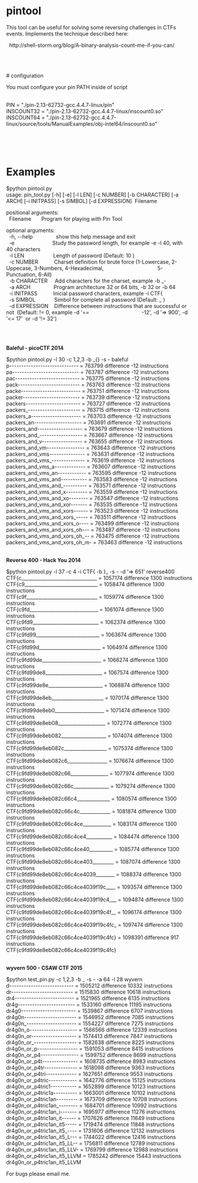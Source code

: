 # pintool

<p>This tool can be useful for solving some reversing challenges in CTFs events. Implements the technique described here:</p>

<p>&nbsp; http://shell-storm.org/blog/A-binary-analysis-count-me-if-you-can/<br />
&nbsp;&nbsp;<br />
&nbsp;&nbsp;<br />
&nbsp;&nbsp;<br />
</p>
# configuration

<p>You must configure your pin PATH inside of script<br /><br />

PIN = "./pin-2.13-62732-gcc.4.4.7-linux/pin"<br />
INSCOUNT32 = "./pin-2.13-62732-gcc.4.4.7-linux/inscount0.so"<br />
INSCOUNT64 = "./pin-2.13-62732-gcc.4.4.7-linux/source/tools/ManualExamples/obj-intel64/inscount0.so"<br /></p>
&nbsp;&nbsp;<br />
&nbsp;&nbsp;<br />
&nbsp;&nbsp;<br />
# Examples

$python pintool.py&nbsp;<br />
usage: pin_tool.py [-h] [-e] [-l LEN] [-c NUMBER] [-b CHARACTER] [-a ARCH]&nbsp;[-i INITPASS] [-s SIMBOL] [-d EXPRESSION]&nbsp; Filename</p>

<p>positional arguments:<br />
&nbsp; Filename &nbsp; &nbsp; &nbsp; Program for playing with Pin Tool</p>

<p>optional arguments:<br />
&nbsp; -h, --help &nbsp; &nbsp; &nbsp; &nbsp; &nbsp; &nbsp; &nbsp; &nbsp;show this help message and exit<br />
&nbsp; -e &nbsp; &nbsp; &nbsp; &nbsp; &nbsp; &nbsp; &nbsp; &nbsp; &nbsp; &nbsp; &nbsp; &nbsp; &nbsp;Study the password length, for example -e -l 40, with 40&nbsp;characters<br />
&nbsp; -l LEN &nbsp; &nbsp; &nbsp; &nbsp; &nbsp; &nbsp; &nbsp; &nbsp; &nbsp; &nbsp;Length of password (Default: 10 )<br />
&nbsp; -c NUMBER &nbsp; &nbsp; &nbsp; &nbsp; &nbsp; Charset definition for brute force (1-Lowercase, 2-Uppecase,&nbsp;3-Numbers, 4-Hexadecimal, &nbsp; &nbsp; &nbsp; &nbsp; &nbsp; &nbsp; &nbsp; &nbsp; &nbsp; &nbsp; &nbsp; &nbsp; &nbsp; &nbsp; &nbsp; &nbsp; &nbsp;&nbsp; &nbsp;5-Punctuation, 6-All)<br />
&nbsp; -b CHARACTER &nbsp; &nbsp; Add characters for the charset, example -b _-<br />
&nbsp; -a ARCH &nbsp; &nbsp; &nbsp; &nbsp; &nbsp; &nbsp; &nbsp; &nbsp;Program architecture 32 or 64 bits, -b 32 or -b 64<br />
&nbsp; -i INITPASS &nbsp; &nbsp; &nbsp; &nbsp; &nbsp; Inicial password characters, example -i CTF{<br />
&nbsp; -s SIMBOL &nbsp; &nbsp; &nbsp; &nbsp; &nbsp; &nbsp; Simbol for complete all password (Default: _ )<br />
&nbsp; -d EXPRESSION &nbsp; &nbsp;Difference between instructions that are successful or not&nbsp;&nbsp;(Default: != 0, example -d &#39;== &nbsp; &nbsp; &nbsp; &nbsp; &nbsp; &nbsp; &nbsp; &nbsp; &nbsp; &nbsp; &nbsp; &nbsp; &nbsp; &nbsp; &nbsp; &nbsp; &nbsp; &nbsp;-12&#39;, -d &#39;=&gt; 900&#39;, -d &#39;&lt;= 17&#39;&nbsp;&nbsp;or -d &#39;!= 32&#39;)<br />
&nbsp;&nbsp;</p>

<p>&nbsp;</p>



<p><strong>Baleful - picoCTF 2014</strong></p>

<p>$python pintool.py -l 30 -c 1,2,3 -b _{} -s - baleful<br />
p----------------------------- = 763799 difference -12 instructions<br />
pa---------------------------- = 763787 difference -12 instructions<br />
pac--------------------------- = 763775 difference -12 instructions<br />
pack-------------------------- = 763763 difference -12 instructions<br />
packe------------------------- = 763751 difference -12 instructions<br />
packer------------------------ = 763739 difference -12 instructions<br />
packers----------------------- = 763727 difference -12 instructions<br />
packers_---------------------- = 763715 difference -12 instructions<br />
packers_a--------------------- = 763703 difference -12 instructions<br />
packers_an-------------------- = 763691 difference -12 instructions<br />
packers_and------------------- = 763679 difference -12 instructions<br />
packers_and_------------------ = 763667 difference -12 instructions<br />
packers_and_v----------------- = 763655 difference -12 instructions<br />
packers_and_vm---------------- = 763643 difference -12 instructions<br />
packers_and_vms--------------- = 763631 difference -12 instructions<br />
packers_and_vms_-------------- = 763619 difference -12 instructions<br />
packers_and_vms_a------------- = 763607 difference -12 instructions<br />
packers_and_vms_an------------ = 763595 difference -12 instructions<br />
packers_and_vms_and----------- = 763583 difference -12 instructions<br />
packers_and_vms_and_---------- = 763571 difference -12 instructions<br />
packers_and_vms_and_x--------- = 763559 difference -12 instructions<br />
packers_and_vms_and_xo-------- = 763547 difference -12 instructions<br />
packers_and_vms_and_xor------- = 763535 difference -12 instructions<br />
packers_and_vms_and_xors------ = 763523 difference -12 instructions<br />
packers_and_vms_and_xors_----- = 763511 difference -12 instructions<br />
packers_and_vms_and_xors_o---- = 763499 difference -12 instructions<br />
packers_and_vms_and_xors_oh--- = 763487 difference -12 instructions<br />
packers_and_vms_and_xors_oh_--&nbsp;= 763475 difference -12 instructions<br />
packers_and_vms_and_xors_oh_m- = 763463 difference -12 instructions</p>

<p><br />
<strong>Reverse 400 - Hack You 2014</strong></p>

<p>$python pintool.py -l 37 -c 4 -i CTF{ -b }_ -s - -d &#39;=&gt; 651&#39; reverse400<br />
CTF{c________________________________ = 1057174 difference 1300 instructions<br />
CTF{c9_______________________________ = 1058474 difference 1300 instructions<br />
CTF{c9f______________________________ = 1059774 difference 1300 instructions<br />
CTF{c9fd_____________________________ = 1061074 difference 1300 instructions<br />
CTF{c9fd9____________________________ = 1062374 difference 1300 instructions<br />
CTF{c9fd99___________________________ = 1063674 difference 1300 instructions<br />
CTF{c9fd99d__________________________ = 1064974 difference 1300 instructions<br />
CTF{c9fd99de_________________________ = 1066274 difference 1300 instructions<br />
CTF{c9fd99de8________________________ = 1067574 difference 1300 instructions<br />
CTF{c9fd99de8e_______________________ = 1068874 difference 1300 instructions<br />
CTF{c9fd99de8eb______________________ = 1070174 difference 1300 instructions<br />
CTF{c9fd99de8eb0_____________________ = 1071474 difference 1300 instructions<br />
CTF{c9fd99de8eb08____________________ = 1072774 difference 1300 instructions<br />
CTF{c9fd99de8eb082___________________ = 1074074 difference 1300 instructions<br />
CTF{c9fd99de8eb082c__________________ = 1075374 difference 1300 instructions<br />
CTF{c9fd99de8eb082c6_________________ = 1076674 difference 1300 instructions<br />
CTF{c9fd99de8eb082c66________________ = 1077974 difference 1300 instructions<br />
CTF{c9fd99de8eb082c66c_______________ = 1079274 difference 1300 instructions<br />
CTF{c9fd99de8eb082c66c4______________ = 1080574 difference 1300 instructions<br />
CTF{c9fd99de8eb082c66c4c_____________ = 1081874 difference 1300 instructions<br />
CTF{c9fd99de8eb082c66c4ce____________ = 1083174 difference 1300 instructions<br />
CTF{c9fd99de8eb082c66c4ce4___________ = 1084474 difference 1300 instructions<br />
CTF{c9fd99de8eb082c66c4ce40__________ = 1085774 difference 1300 instructions<br />
CTF{c9fd99de8eb082c66c4ce403_________ = 1087074 difference 1300 instructions<br />
CTF{c9fd99de8eb082c66c4ce4039________ = 1088374 difference 1300 instructions<br />
CTF{c9fd99de8eb082c66c4ce4039f19c____ = 1093574 difference 1300 instructions<br />
CTF{c9fd99de8eb082c66c4ce4039f19c4___ = 1094874 difference 1300 instructions<br />
CTF{c9fd99de8eb082c66c4ce4039f19c4f__ = 1096174 difference 1300 instructions<br />
CTF{c9fd99de8eb082c66c4ce4039f19c4fc_ = 1097474 difference 1300 instructions<br />
CTF{c9fd99de8eb082c66c4ce4039f19c4fc} = 1098391 difference 917 instructions<br />
CTF{c9fd99de8eb082c66c4ce4039f19c4fc}</p>

<p><br />
<strong>wyvern 500 - CSAW CTF 2015</strong></p>

<p>$python test_pin.py -c 1,2,3 -b _ -s - -a 64 -l 28 wyvern<br />
d--------------------------- = 1505212 difference 10332 instructions<br />
dr-------------------------- = 1515830 difference 10618 instructions<br />
dr4------------------------- = 1521965 difference 6135 instructions<br />
dr4g------------------------ = 1533160 difference 11195 instructions<br />
dr4g0----------------------- = 1539867 difference 6707 instructions<br />
dr4g0n---------------------- = 1546952 difference 7085 instructions<br />
dr4g0n_--------------------- = 1554227 difference 7275 instructions<br />
dr4g0n_o-------------------- = 1566566 difference 12339 instructions<br />
dr4g0n_or------------------- = 1574413 difference 7847 instructions<br />
dr4g0n_or_------------------ = 1582638 difference 8225 instructions<br />
dr4g0n_or_p----------------- = 1591053 difference 8415 instructions<br />
dr4g0n_or_p4---------------- = 1599752 difference 8699 instructions<br />
dr4g0n_or_p4t--------------- = 1608735 difference 8983 instructions<br />
dr4g0n_or_p4tr-------------- = 1618098 difference 9363 instructions<br />
dr4g0n_or_p4tri------------- = 1627651 difference 9553 instructions<br />
dr4g0n_or_p4tric------------ = 1642776 difference 15125 instructions<br />
dr4g0n_or_p4tric1----------- = 1652899 difference 10123 instructions<br />
dr4g0n_or_p4tric1a---------- = 1663001 difference 10102 instructions<br />
dr4g0n_or_p4tric1an--------- = 1673709 difference 10708 instructions<br />
dr4g0n_or_p4tric1an_-------- = 1684701 difference 10992 instructions<br />
dr4g0n_or_p4tric1an_i------- = 1695977 difference 11276 instructions<br />
dr4g0n_or_p4tric1an_it------ = 1707626 difference 11649 instructions<br />
dr4g0n_or_p4tric1an_it5----- = 1719474 difference 11848 instructions<br />
dr4g0n_or_p4tric1an_it5_---- = 1731606 difference 12132 instructions<br />
dr4g0n_or_p4tric1an_it5_L--- = 1744022 difference 12416 instructions<br />
dr4g0n_or_p4tric1an_it5_LL-- = 1756811 difference 12789 instructions<br />
dr4g0n_or_p4tric1an_it5_LLV- = 1769799 difference 12988 instructions<br />
dr4g0n_or_p4tric1an_it5_LLVM = 1785242 difference 15443 instructions<br />
dr4g0n_or_p4tric1an_it5_LLVM</p>

<p>For bugs please email me.</p>
